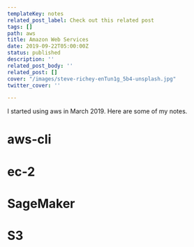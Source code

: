```yaml
---
templateKey: notes
related_post_label: Check out this related post
tags: []
path: aws
title: Amazon Web Services
date: 2019-09-22T05:00:00Z
status: published
description: ''
related_post_body: ''
related_post: []
cover: "/images/steve-richey-enTun1g_5b4-unsplash.jpg"
twitter_cover: ''

---
```

I started using aws in March 2019.  Here are some of my notes.

# aws-cli

# ec-2

# SageMaker

# S3